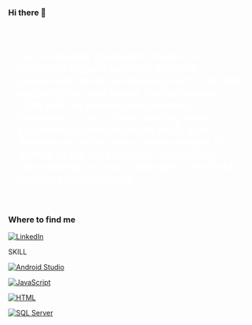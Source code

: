 ### Hi there 👋

<!--
**Pyanez94/Pyanez94** is a ✨ _special_ ✨ repository because its `README.md` (this file) appears on your GitHub profile. -->

<div style="background-image: url('https://i.imgur.com/A20v4E6.jpg'); padding: 20px;">
    <h2 style="color: white;">I am a recently graduated student in programming and systems analysis, passionate about the development of mobile applications, web pages, and databases. With skills in various programming languages, I am actively seeking work placement opportunities to apply and develop my skills while contributing to the growth of the organization. Enthusiastic about taking on new challenges in the field of software development!</h2>
</div>

### Where to find me

[![LinkedIn](https://img.shields.io/badge/LinkedIn-Pedro_Yañez-blue?style=for-the-badge&logo=linkedin)](https://www.linkedin.com/in/pedro-ya%C3%B1ez-baeza-620549249)



SKILL

[![Android Studio](https://img.shields.io/badge/Android-Studio-orange?style=for-the-badge&logo=android)](https://developer.android.com/studio)

[![JavaScript](https://img.shields.io/badge/JavaScript-Programming-blue?style=for-the-badge&logo=javascript)](https://developer.mozilla.org/en-US/docs/Web/JavaScript)

[![HTML](https://img.shields.io/badge/HTML-Markup-gold?style=for-the-badge&logo=html5)](https://developer.mozilla.org/en-US/docs/Web/HTML)

[![SQL Server](https://img.shields.io/badge/SQL_Server-Database-FF7F50?style=for-the-badge&logo=microsoft-sql-server&logoColor=white)](https://www.microsoft.com/en-us/sql-server)









